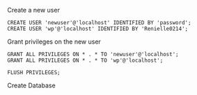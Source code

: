 Create a new user

    CREATE USER 'newuser'@'localhost' IDENTIFIED BY 'password';
	CREATE USER 'wp'@'localhost' IDENTIFIED BY 'Renielle0214';

Grant privileges on the new user

    GRANT ALL PRIVILEGES ON * . * TO 'newuser'@'localhost';
    GRANT ALL PRIVILEGES ON * . * TO 'wp'@'localhost';

    FLUSH PRIVILEGES;

Create Database

    